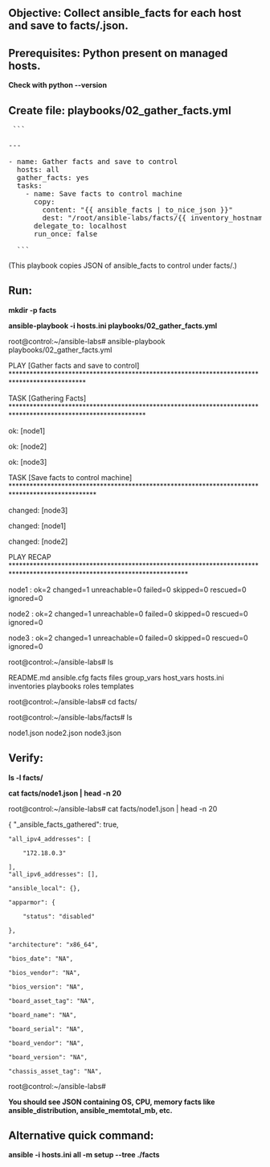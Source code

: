 ## Objective: Collect ansible_facts for each host and save to facts/<host>.json.

## Prerequisites: Python present on managed hosts.

**Check with python --version**

## Create file: playbooks/02_gather_facts.yml

<pre> ``` 
  
---

- name: Gather facts and save to control
  hosts: all
  gather_facts: yes
  tasks:
    - name: Save facts to control machine
      copy:
        content: "{{ ansible_facts | to_nice_json }}"
        dest: "/root/ansible-labs/facts/{{ inventory_hostname }}.json"
      delegate_to: localhost
      run_once: false

  ``` </pre>

(This playbook copies JSON of ansible_facts to control under facts/.)

## Run:

**mkdir -p facts**

**ansible-playbook -i hosts.ini playbooks/02_gather_facts.yml**

root@control:~/ansible-labs# ansible-playbook playbooks/02_gather_facts.yml

PLAY [Gather facts and save to control] *********************************************************************************************

TASK [Gathering Facts] **************************************************************************************************************

ok: [node1]

ok: [node2]

ok: [node3]

TASK [Save facts to control machine] ************************************************************************************************

changed: [node3]

changed: [node1]

changed: [node2]


PLAY RECAP **************************************************************************************************************************

node1                      : ok=2    changed=1    unreachable=0    failed=0    skipped=0    rescued=0    ignored=0

node2                      : ok=2    changed=1    unreachable=0    failed=0    skipped=0    rescued=0    ignored=0

node3                      : ok=2    changed=1    unreachable=0    failed=0    skipped=0    rescued=0    ignored=0

root@control:~/ansible-labs# ls

README.md  ansible.cfg  facts  files  group_vars  host_vars  hosts.ini  inventories  playbooks  roles  templates

root@control:~/ansible-labs# cd facts/

root@control:~/ansible-labs/facts# ls

node1.json  node2.json  node3.json

## Verify:

**ls -l facts/**

**cat facts/node1.json | head -n 20**

root@control:~/ansible-labs# cat facts/node1.json | head -n 20

{
    "_ansible_facts_gathered": true,
    
    "all_ipv4_addresses": [
    
        "172.18.0.3"
        
    ],
    "all_ipv6_addresses": [],
    
    "ansible_local": {},
    
    "apparmor": {
    
        "status": "disabled"
        
    },
    
    "architecture": "x86_64",
    
    "bios_date": "NA",
    
    "bios_vendor": "NA",
    
    "bios_version": "NA",
    
    "board_asset_tag": "NA",
    
    "board_name": "NA",
    
    "board_serial": "NA",
    
    "board_vendor": "NA",
    
    "board_version": "NA",
    
    "chassis_asset_tag": "NA",
    
root@control:~/ansible-labs#


**You should see JSON containing OS, CPU, memory facts like ansible_distribution, ansible_memtotal_mb, etc.**

## Alternative quick command:

**ansible -i hosts.ini all -m setup --tree ./facts**
